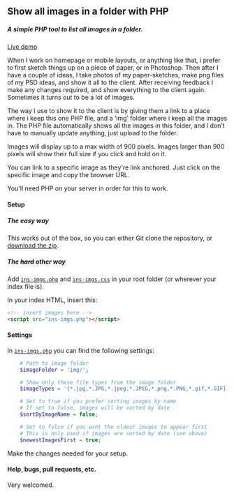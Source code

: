 Show all images in a folder with PHP
------------------------------------

##### A simple PHP tool to list all images in a folder.

[Live demo](http://pe.ngu.in/show-all-images-in-a-folder-with-php/)

When I work on homepage or mobile layouts, or anything like that, i prefer to first sketch things up on a piece of paper, or in Photoshop. Then after I have a couple of ideas, I take photos of my paper-sketches, make png files of my PSD ideas, and show it all to the client. After receiving feedback I make any changes required, and show everything to the client again. Sometimes it turns out to be a lot of images.

The way I use to show it to the client is by giving them a link to a place where i keep this one PHP file, and a ‘img’ folder where i keep all the images in. The PHP file automatically shows all the images in this folder, and I don’t have to manually update anything, just upload to the folder.

Images will display up to a max width of 900 pixels. Images larger than 900 pixels will show their full size if you click and hold on it.

You can link to a specific image as they're link anchored. Just click on the specific image and copy the browser URL.

You'll need PHP on your server in order for this to work.

#### Setup
##### The easy way
This works out of the box, so you can either Git clone the repository, or [download the zip](https://github.com/mikelothar/show-all-images-in-a-folder-with-php/archive/master.zip).

##### The <del>hard</del> <i>other</i> way
Add [`ins-imgs.php`](https://github.com/mikelothar/show-all-images-in-a-folder-with-php/blob/master/ins-imgs.php) and [`ins-imgs.css`](https://github.com/mikelothar/show-all-images-in-a-folder-with-php/blob/master/ins-imgs.css) in your root folder (or wherever your index file is).

In your index HTML, insert this:

```html
<!-- insert images here -->
<script src="ins-imgs.php"></script>
```

#### Settings
In [`ins-imgs.php`](https://github.com/mikelothar/show-all-images-in-a-folder-with-php/blob/master/ins-imgs.php#L5-L17) you can find the following settings:

```php
    # Path to image folder
    $imageFolder = 'img/';

    # Show only these file types from the image folder
    $imageTypes = '{*.jpg,*.JPG,*.jpeg,*.JPEG,*.png,*.PNG,*.gif,*.GIF}';

    # Set to true if you prefer sorting images by name
    # If set to false, images will be sorted by date
    $sortByImageName = false;

    # Set to false if you want the oldest images to appear first
    # This is only used if images are sorted by date (see above)
    $newestImagesFirst = true;
```

Make the changes needed for your setup.

#### Help, bugs, pull requests, etc.
Very welcomed.
